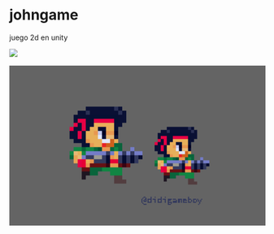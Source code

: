 # johngame
juego 2d en unity

![](![jhon](https://github.com/rodrigovera424/johngame/assets/92640763/e5c9213f-8a34-4bde-b622-ca6fc4a4985a)
)



![](https://github.com/rodrigovera424/johngame/blob/main/Jojo%20Jungle%20Pack%20v4.0/GIFs/jamesjohnrunandgun_showtime.gif)
